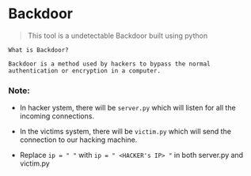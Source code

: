 # Backdoor
>This tool is a undetectable Backdoor built using python

```
What is Backdoor?

Backdoor is a method used by hackers to bypass the normal authentication or encryption in a computer.
```


### Note:
  * In hacker ystem, there will be ```server.py``` which will listen for all the incoming connections.

  * In the victims system, there will be ```victim.py``` which will send the connection to our hacking machine.
  
  * Replace ``` ip = " " ``` with ``` ip = " <HACKER's IP> " ``` in both server.py and victim.py


